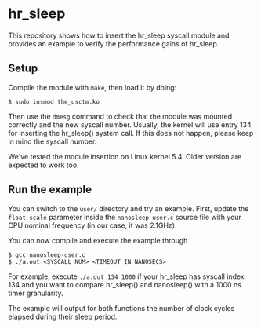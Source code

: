 # hr_sleep
This repository shows how to insert the hr_sleep syscall module and provides an example to verify the performance gains of hr_sleep.
## Setup
Compile the module with ```make```, then load it by doing:
```(bash)
$ sudo insmod the_usctm.ko
```
Then use the ```dmesg``` command to check that the module was mounted correctly and the new syscall number. Usually, the kernel will use entry 134 for inserting the hr_sleep() system call. If this does not happen, please keep in mind the syscall number.

We've tested the module insertion on Linux kernel 5.4. Older version are expected to work too.
## Run the example
You can switch to the ```user/``` directory and try an example.
First, update the ```float scale``` parameter inside the ```nanosleep-user.c``` source file with your CPU nominal frequency (in our case, it was 2.1GHz).

You can now compile and execute the example through 
```(bash)
$ gcc nanosleep-user.c
$ ./a.out <SYSCALL_NUM> <TIMEOUT IN NANOSECS>
```
For example, execute ```./a.out 134 1000``` if your hr_sleep has syscall index 134 and you want to compare hr_sleep() and nanosleep() with a 1000 ns timer granularity.

The example will output for both functions the number of clock cycles elapsed during their sleep period. 
